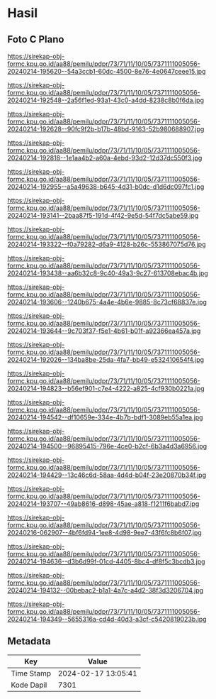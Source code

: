 # Hasil

## Foto C Plano

https://sirekap-obj-formc.kpu.go.id/aa88/pemilu/pdpr/73/71/11/10/05/7371111005056-20240214-195620--54a3ccb1-60dc-4500-8e76-4e0647ceee15.jpg

https://sirekap-obj-formc.kpu.go.id/aa88/pemilu/pdpr/73/71/11/10/05/7371111005056-20240214-192548--2a56f1ed-93a1-43c0-a4dd-8238c8b0f6da.jpg

https://sirekap-obj-formc.kpu.go.id/aa88/pemilu/pdpr/73/71/11/10/05/7371111005056-20240214-192628--90fc9f2b-b17b-48bd-9163-52b980688907.jpg

https://sirekap-obj-formc.kpu.go.id/aa88/pemilu/pdpr/73/71/11/10/05/7371111005056-20240214-192818--1e1aa4b2-a60a-4ebd-93d2-12d37dc550f3.jpg

https://sirekap-obj-formc.kpu.go.id/aa88/pemilu/pdpr/73/71/11/10/05/7371111005056-20240214-192955--a5a49638-b645-4d31-b0dc-d1d6dc097fc1.jpg

https://sirekap-obj-formc.kpu.go.id/aa88/pemilu/pdpr/73/71/11/10/05/7371111005056-20240214-193141--2baa87f5-191d-4f42-9e5d-54f7dc5abe59.jpg

https://sirekap-obj-formc.kpu.go.id/aa88/pemilu/pdpr/73/71/11/10/05/7371111005056-20240214-193322--f0a79282-d6a9-4128-b26c-553867075d76.jpg

https://sirekap-obj-formc.kpu.go.id/aa88/pemilu/pdpr/73/71/11/10/05/7371111005056-20240214-193438--aa6b32c8-9c40-49a3-9c27-613708ebac4b.jpg

https://sirekap-obj-formc.kpu.go.id/aa88/pemilu/pdpr/73/71/11/10/05/7371111005056-20240214-193606--1240b675-4a4e-4b6e-9885-8c73cf68837e.jpg

https://sirekap-obj-formc.kpu.go.id/aa88/pemilu/pdpr/73/71/11/10/05/7371111005056-20240214-193644--9c703f37-f5e1-4b61-b01f-a92366ea457a.jpg

https://sirekap-obj-formc.kpu.go.id/aa88/pemilu/pdpr/73/71/11/10/05/7371111005056-20240214-192026--134ba8be-25da-4fa7-bb49-e532410654f4.jpg

https://sirekap-obj-formc.kpu.go.id/aa88/pemilu/pdpr/73/71/11/10/05/7371111005056-20240214-194823--b56ef901-c7e4-4222-a825-4cf930b0221a.jpg

https://sirekap-obj-formc.kpu.go.id/aa88/pemilu/pdpr/73/71/11/10/05/7371111005056-20240214-194542--df10659e-334e-4b7b-bdf1-3089eb55a1ea.jpg

https://sirekap-obj-formc.kpu.go.id/aa88/pemilu/pdpr/73/71/11/10/05/7371111005056-20240214-194500--96895415-796e-4ce0-b2cf-6b3a4d3a6956.jpg

https://sirekap-obj-formc.kpu.go.id/aa88/pemilu/pdpr/73/71/11/10/05/7371111005056-20240214-194429--13c46c6d-58aa-4d4d-b04f-23e20870b34f.jpg

https://sirekap-obj-formc.kpu.go.id/aa88/pemilu/pdpr/73/71/11/10/05/7371111005056-20240214-193707--49ab8616-d898-45ae-a818-f1211f6babd7.jpg

https://sirekap-obj-formc.kpu.go.id/aa88/pemilu/pdpr/73/71/11/10/05/7371111005056-20240216-062907--4bf6fd94-1ee8-4d98-9ee7-43f6fc8b6f07.jpg

https://sirekap-obj-formc.kpu.go.id/aa88/pemilu/pdpr/73/71/11/10/05/7371111005056-20240214-194636--d3b6d99f-01cd-4405-8bc4-df8f5c3bcdb3.jpg

https://sirekap-obj-formc.kpu.go.id/aa88/pemilu/pdpr/73/71/11/10/05/7371111005056-20240214-194132--00bebac2-b1a1-4a7c-a4d2-38f3d3206704.jpg

https://sirekap-obj-formc.kpu.go.id/aa88/pemilu/pdpr/73/71/11/10/05/7371111005056-20240214-194349--5655316a-cd4d-40d3-a3cf-c5420819023b.jpg


## Metadata

| Key        | Value               |
| ---------- | ------------------- |
| Time Stamp | 2024-02-17 13:05:41 |
| Kode Dapil | 7301                |



